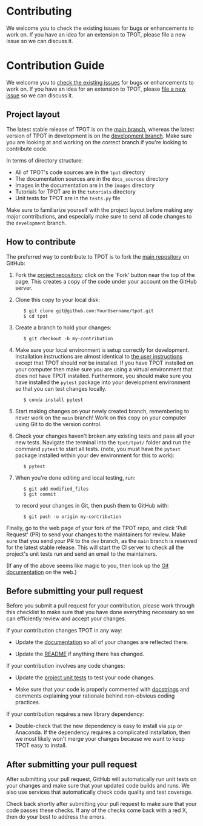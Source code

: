 # Contributing

We welcome you to check the existing issues for bugs or enhancements to work on. If you have an idea for an extension to TPOT, please file a new issue so we can discuss it.

# Contribution Guide

We welcome you to [check the existing issues](https://github.com/EpistasisLab/tpot2/issues/) for bugs or enhancements to work on. If you have an idea for an extension to TPOT, please [file a new issue](https://github.com/EpistasisLab/tpot2/issues/new) so we can discuss it.

## Project layout

The latest stable release of TPOT is on the [main branch](https://github.com/EpistasisLab/tpot2/tree/main), whereas the latest version of TPOT in development is on the [development branch](https://github.com/EpistasisLab/tpot2/tree/dev). Make sure you are looking at and working on the correct branch if you're looking to contribute code.

In terms of directory structure:

* All of TPOT's code sources are in the `tpot` directory
* The documentation sources are in the `docs_sources` directory
* Images in the documentation are in the `images` directory
* Tutorials for TPOT are in the `tutorials` directory
* Unit tests for TPOT are in the `tests.py` file

Make sure to familiarize yourself with the project layout before making any major contributions, and especially make sure to send all code changes to the `development` branch.

## How to contribute

The preferred way to contribute to TPOT is to fork the
[main repository](https://github.com/EpistasisLab/tpot2/) on
GitHub:

1. Fork the [project repository](https://github.com/EpistasisLab/tpot2):
   click on the 'Fork' button near the top of the page. This creates
   a copy of the code under your account on the GitHub server.

2. Clone this copy to your local disk:

          $ git clone git@github.com:YourUsername/tpot.git
          $ cd tpot

3. Create a branch to hold your changes:

          $ git checkout -b my-contribution

4. Make sure your local environment is setup correctly for development. Installation instructions are almost identical to [the user instructions](installing.md) except that TPOT should *not* be installed. If you have TPOT installed on your computer then make sure you are using a virtual environment that does not have TPOT installed. Furthermore, you should make sure you have installed the `pytest` package into your development environment so that you can test changes locally.

          $ conda install pytest

5. Start making changes on your newly created branch, remembering to never work on the ``main`` branch! Work on this copy on your computer using Git to do the version control.


6. Check your changes haven't broken any existing tests and pass all your new tests. Navigate the terminal into the `tpot/tpot/` folder and run the command `pytest` to start all tests. (note, you must have the `pytest` package installed within your dev environment for this to work):

          $ pytest

7. When you're done editing and local testing, run:

          $ git add modified_files
          $ git commit

   to record your changes in Git, then push them to GitHub with:

          $ git push -u origin my-contribution

Finally, go to the web page of your fork of the TPOT repo, and click 'Pull Request' (PR) to send your changes to the maintainers for review. Make sure that you send your PR to the `dev` branch, as the `main` branch is reserved for the latest stable release. This will start the CI server to check all the project's unit tests run and send an email to the maintainers.

(If any of the above seems like magic to you, then look up the
[Git documentation](http://git-scm.com/documentation) on the web.)

## Before submitting your pull request

Before you submit a pull request for your contribution, please work through this checklist to make sure that you have done everything necessary so we can efficiently review and accept your changes.

If your contribution changes TPOT in any way:

* Update the [documentation](https://github.com/EpistasisLab/tpot2/tree/main/docs) so all of your changes are reflected there.

* Update the [README](https://github.com/EpistasisLab/tpot2/blob/main/README.md) if anything there has changed.

If your contribution involves any code changes:

* Update the [project unit tests](https://github.com/EpistasisLab/tpot2/tree/main/tpot2/tests) to test your code changes.

* Make sure that your code is properly commented with [docstrings](https://www.python.org/dev/peps/pep-0257/) and comments explaining your rationale behind non-obvious coding practices.


If your contribution requires a new library dependency:

* Double-check that the new dependency is easy to install via `pip` or Anaconda. If the dependency requires a complicated installation, then we most likely won't merge your changes because we want to keep TPOT easy to install.


## After submitting your pull request

After submitting your pull request, GitHub will automatically run unit tests on your changes and make sure that your updated code builds and runs. We also use services that automatically check code quality and test coverage.

Check back shortly after submitting your pull request to make sure that your code passes these checks. If any of the checks come back with a red X, then do your best to address the errors.

